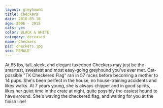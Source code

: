 ```yaml
---
layout: greyhound
title: Checkers
date: 2010-03-18
age: 2006 - 2015
cats: yes
color: BLACK & WHITE
category: deceased
name: Checkers
pic: checkers.jpg
sex: FEMALE
---
```


At 65 lbs, tall, sleek, and elegant tuxedoed Checkers may just be the smartest, sweetest and most easy-going greyhound
you've ever met. Cat-possible "TK Checkered Flag" ran in 57 races before becoming a mother to 14 pups.  She's been
perfect in the house, no house-training accidents and likes walks. At 7 years young, she is always chipper and in
good spirits, likes her quiet time in the crate at night, quite possibly the easiest hound to have around. She's
waving the checkered flag, and waiting for you at the finish line!
